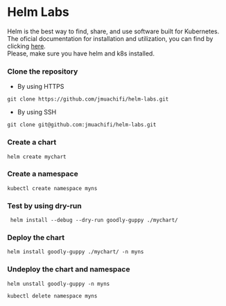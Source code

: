 # Helm Labs
Helm is the best way to find, share, and use software built for Kubernetes.<br>
The oficial documentation for installation and utilization, you can find by clicking [here](https://helm.sh/docs/chart_template_guide/getting_started/).<br>
Please, make sure you have helm and k8s installed.
### Clone the repository
- By using HTTPS
```
git clone https://github.com/jmuachifi/helm-labs.git
```
- By using SSH
```
git clone git@github.com:jmuachifi/helm-labs.git
```
### Create a chart
```
helm create mychart
```
### Create a namespace
```
kubectl create namespace myns
```
### Test by using dry-run
```
 helm install --debug --dry-run goodly-guppy ./mychart/
```
### Deploy the chart
```
helm install goodly-guppy ./mychart/ -n myns
```
### Undeploy the chart and namespace
```
helm unstall goodly-guppy -n myns
```
```
kubectl delete namespace myns
```

